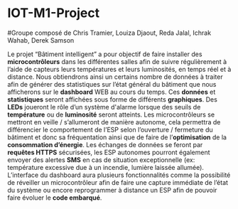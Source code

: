 # IOT-M1-Project

#Groupe composé de Chris Tramier, Louiza Djaout, Reda Jalal, Ichrak Wahab, Derek Samson

Le projet “Bâtiment intelligent” a pour objectif de faire installer des **microcontrôleurs** dans les différentes salles afin de suivre régulièrement à l’aide de capteurs leurs températures et leurs luminosités, en temps réel et à distance.
Nous obtiendrons ainsi un certains nombre de données à traiter afin de générer des statistiques sur l’état général du bâtiment que nous afficherons sur le **dashboard** WEB au cours du temps. Ces **données** et **statistiques** seront affichées sous forme de différents **graphiques**. 
Des **LEDs** joueront le rôle d’un système d'alarme lorsque des seuils de **température** ou de **luminosité** seront atteints. Les microcontrôleurs se mettront en veille / s’allumeront de manière autonome, cela permettra de différencier le comportement de l’ESP selon l’ouverture / fermeture du bâtiment et donc sa fréquentation ainsi que de faire de l’**optimisation** de la **consommation d’énergie**. Les échanges de données se feront par **requêtes HTTPS** sécurisées, les ESP autonomes pourront également envoyer des alertes **SMS** en cas de situation exceptionnelle (ex: température excessive due à un incendie, lumière laissée allumée). L’interface du dashboard aura plusieurs fonctionnalités comme la possibilité de réveiller un microcontrôleur afin de faire une capture immédiate de l’état du système ou encore reprogrammer à distance un ESP afin de pouvoir faire évoluer le **code embarqué**.
